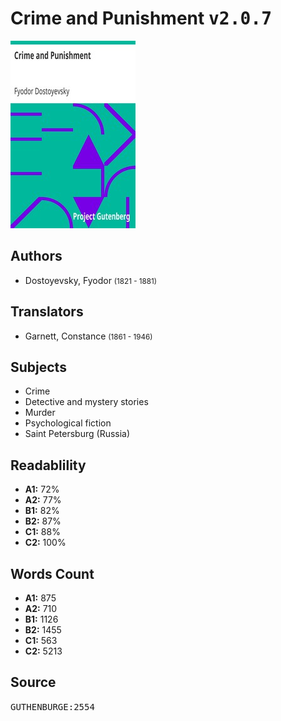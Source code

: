 # Crime and Punishment <kbd>v2.0.7</kbd>

![](./cover.medium.jpg "")

## Authors


 - Dostoyevsky, Fyodor <small>(1821 - 1881)</small>

## Translators


 - Garnett, Constance <small>(1861 - 1946)</small>

## Subjects


 - Crime
 - Detective and mystery stories
 - Murder
 - Psychological fiction
 - Saint Petersburg (Russia)

## Readablility


 - **A1:** 72%
 - **A2:** 77%
 - **B1:** 82%
 - **B2:** 87%
 - **C1:** 88%
 - **C2:** 100%

## Words Count


 - **A1:** 875
 - **A2:** 710
 - **B1:** 1126
 - **B2:** 1455
 - **C1:** 563
 - **C2:** 5213

## Source


<kbd>GUTHENBURGE:2554</kbd>

